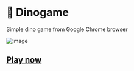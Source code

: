 # 🦖 Dinogame
Simple dino game from Google Chrome browser

![image](https://user-images.githubusercontent.com/69617058/142585063-1adcc8f3-7e1a-43e3-9860-b88f874d05f6.png)

## [Play now]

[play now]: <https://dimkarpenko.github.io/dinogame/>
